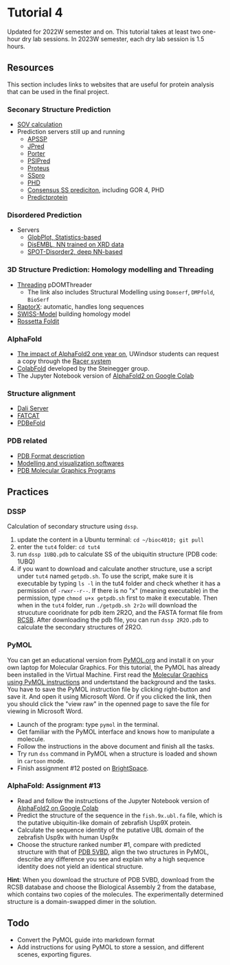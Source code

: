 # Tutorial 4
Updated for 2022W semester and on. This tutorial takes at least two one-hour dry
lab sessions. In 2023W semester, each dry lab session is 1.5 hours.

## Resources
This section includes links to websites that are useful for protein analysis that can be used in the final project.

### Seconary Structure Prediction
- [SOV calculation](http://proteinmodel.org/AS2TS/SOV/sov.html)
- Prediction servers still up and running
  - [APSSP](http://crdd.osdd.net/raghava/apssp/)
  - [JPred](http://www.compbio.dundee.ac.uk/jpred/index.html)
  - [Porter](http://distilldeep.ucd.ie/porter/)
  - [PSIPred](http://bioinf.cs.ucl.ac.uk/psipred/)
  - [Proteus](http://www.proteus2.ca/proteus/)
  - [SSpro](http://download.igb.uci.edu/sspro4.html)
  - [PHD](https://npsa-prabi.ibcp.fr/cgi-bin/npsa_automat.pl?page=/NPSA/npsa_phd.html)
  - [Consensus SS prediciton](https://npsa-prabi.ibcp.fr/cgi-bin/npsa_automat.pl?page=/NPSA/npsa_seccons.html), including GOR 4, PHD
  - [Predictprotein](https://predictprotein.org/)

### Disordered Prediction
- Servers
  * [GlobPlot, Statistics-based](http://globplot.embl.de/)
  * [DisEMBL, NN trained on XRD data](http://dis.embl.de)
  * [SPOT-Disorder2, deep NN-based](https://sparks-lab.org/server/spot-disorder2/)

### 3D Structure Prediction: Homology modelling and Threading
- [Threading](http://bioinf.cs.ucl.ac.uk/psipred/) pDOMThreader
  * The link also includes Structural Modelling using `Domserf`, `DMPfold`, `BioSerf`
- [RaptorX](http://raptorx.uchicago.edu/): automatic, handles long sequences
- [SWISS-Model](https://swissmodel.expasy.org/) building homology model
- [Rossetta Foldit](https://www.rosettacommons.org/docs/latest/FoldIt)

### AlphaFold
- [The impact of AlphaFold2 one year on](https://www-nature-com.ledproxy2.uwindsor.ca/articles/s41592-021-01365-3),
  UWindsor students can request a copy through the [Racer system](https://racer1.scholarsportal.info/)
- [ColabFold](https://github.com/sokrypton/ColabFold) developed by the Steinegger group.
- The Jupyter Notebook version of [AlphaFold2 on Google Colab](https://colab.research.google.com/github/sokrypton/ColabFold/blob/main/beta/AlphaFold2_advanced.ipynb)

### Structure alignment
- [Dali Server](http://ekhidna2.biocenter.helsinki.fi/dali/)
- [FATCAT](https://fatcat.godziklab.org/)
- [PDBeFold](https://www.ebi.ac.uk/msd-srv/ssm/)

### PDB related
- [PDB Format description](http://www.wwpdb.org/documentation/file-format-content/format33/v3.3.html)
- [Modelling and visualization softwares](https://proteopedia.org/wiki/index.php/Molecular_modeling_and_visualization_software)
- [PDB Molecular Graphics Programs](http://pdb101.rcsb.org/learn/guide-to-understanding-pdb-data/molecular-graphics-programs)

## Practices

### DSSP

Calculation of secondary structure using `dssp`.
1. update the content in a Ubuntu terminal: `cd ~/bioc4010; git pull` 
2. enter the `tut4` folder: `cd tut4`
3. run `dssp 1UBQ.pdb` to calculate SS of the ubiquitin structure (PDB code:
   1UBQ)
4. if you want to download and calculate another structure, use a script under
   `tut4` named `getpdb.sh`. To use the script, make sure it is executable by typing `ls -l` in the tut4 folder and check whether it has a permission of `-rwxr--r--`. If there is no "x" (meaning executable) in the permission, type `chmod u+x getpdb.sh` first to make it executable. Then when in the `tut4` folder,  run `./getpdb.sh 2r2o` will download the strucuture
   cooridnate for pdb item 2R2O, and the FASTA format file from [RCSB](https://www.rcsb.org/structure/2r2o). After downloading the pdb file, you can run `dssp 2R2O.pdb` to calculate the secondary structures of 2R2O.

### PyMOL
You can get an educational version from [PyMOL.org](https://PyMOL.org/edu/?q=educational/) and install it on your own
laptop for Molecular Graphics. For this tutorial, the PyMOL has already been installed in the Virtual Machine. First read the [Molecular
Graphics using PyMOL instructions](./MolecularGraphicsWithPyMOL.docx) and undertstand the background and the tasks.
You have to save the PyMOL instruction file by clicking right-button and save it. And open it using Microsoft Word. Or if you clicked the link, then you should click the "view raw" in the openned page to save the file for viewing in Microsoft Word.

- Launch of the program: type `pymol` in the terminal.
- Get familiar with the PyMOL interface and knows how to manipulate a
  molecule.
- Follow the instructions in the above document and finish all the tasks.
- Try run `dss` command in PyMOL when a structure is loaded and shown in
  `cartoon` mode.
- Finish assignment #12 posted on [BrightSpace](https://brightspace.uwindsor.ca).

### AlphaFold: Assignment #13
- Read and follow the instructions of the Jupyter Notebook version of [AlphaFold2 on Google Colab](https://colab.research.google.com/github/sokrypton/ColabFold/blob/main/beta/AlphaFold2_advanced.ipynb)
- Predict the structure of the sequence in the `fish.9x.ubl.fa` file, which is
  the putative ubiquitin-like domain of zebrafish Usp9X protein.
- Calculate the sequence identity of the putative UBL domain of the zebrafish Usp9x with human Usp9x 
- Choose the structure ranked number #1, compare with predicted structure with
  that of [PDB 5VBD](https://www.rcsb.org/structure/5vbd), align the two
  structures in PyMOL, describe any difference you see and explain why a high
  sequence identity does not yield an identical structure.

**Hint**: When you download the structure of PDB 5VBD, download from the RCSB database and choose the Biological Assembly 2 from the database, which contains two copies of the molecules. The experimentally determined structure is a domain-swapped dimer in the solution.

## Todo
- Convert the PyMOL guide into markdown format
- Add instructions for using PyMOL to store a session, and different scenes,
  exporting figures.
